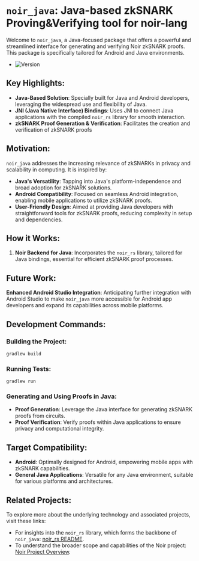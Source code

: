 # `noir_java`: Java-based zkSNARK Proving&Verifying tool for noir-lang

Welcome to `noir_java`, a Java-focused package that offers a powerful and streamlined interface for generating and verifying Noir zkSNARK proofs. This package is specifically tailored for Android and Java environments.

- ![Version](https://img.shields.io/badge/version-0.19.4-darkviolet)

## Key Highlights:

- **Java-Based Solution**: Specially built for Java and Android developers, leveraging the widespread use and flexibility of Java.
- **JNI (Java Native Interface) Bindings**: Uses JNI to connect Java applications with the compiled `noir_rs` library for smooth interaction.
- **zkSNARK Proof Generation & Verification**: Facilitates the creation and verification of zkSNARK proofs

## Motivation:

`noir_java` addresses the increasing relevance of zkSNARKs in privacy and scalability in computing. It is inspired by:

- **Java's Versatility**: Tapping into Java's platform-independence and broad adoption for zkSNARK solutions.
- **Android Compatibility**: Focused on seamless Android integration, enabling mobile applications to utilize zkSNARK proofs.
- **User-Friendly Design**: Aimed at providing Java developers with straightforward tools for zkSNARK proofs, reducing complexity in setup and dependencies.

## How it Works:

1. **Noir Backend for Java**: Incorporates the `noir_rs` library, tailored for Java bindings, essential for efficient zkSNARK proof processes.

## Future Work:

**Enhanced Android Studio Integration**: Anticipating further integration with Android Studio to make `noir_java` more accessible for Android app developers and expand its capabilities across mobile platforms.

## Development Commands:

### Building the Project:
```
gradlew build
```

### Running Tests:
```
gradlew run
```

### Generating and Using Proofs in Java:

- **Proof Generation**: Leverage the Java interface for generating zkSNARK proofs from circuits.
- **Proof Verification**: Verify proofs within Java applications to ensure privacy and computational integrity.

## Target Compatibility:

- **Android**: Optimally designed for Android, empowering mobile apps with zkSNARK capabilities.
- **General Java Applications**: Versatile for any Java environment, suitable for various platforms and architectures.

## Related Projects:

To explore more about the underlying technology and associated projects, visit these links:

- For insights into the `noir_rs` library, which forms the backbone of `noir_java`: [noir_rs README](https://github.com/visoftsolutions/aztec-packages/tree/0.16.1/noir/tooling/noir_rs/README.md).
- To understand the broader scope and capabilities of the Noir project: [Noir Project Overview](https://github.com/visoftsolutions/aztec-packages/blob/0.16.1/noir/README.md).